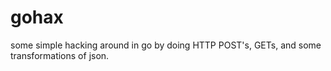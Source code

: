 # gohax
some simple hacking around in go by doing HTTP POST's, GETs, and some transformations of json. 
